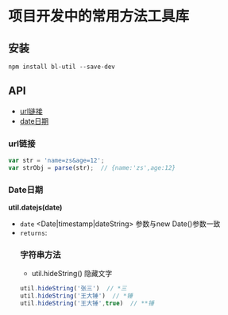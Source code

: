 # 项目开发中的常用方法工具库

## 安装

```
npm install bl-util --save-dev
```

## API

- [url链接](#url链接)
- [date日期](#Date日期)

### url链接

```javascript
var str = 'name=zs&age=12';
var strObj = parse(str);  // {name:'zs',age:12}
```

### Date日期

**util.datejs(date)**

- `date` <Date|timestamp|dateString> 参数与new Date()参数一致
- `returns`: <Object>


### 字符串方法

- util.hideString() 隐藏文字

```javascript
util.hideString('张三')  // *三
util.hideString('王大锤')  // *锤
util.hideString('王大锤',true)  // **锤
```
